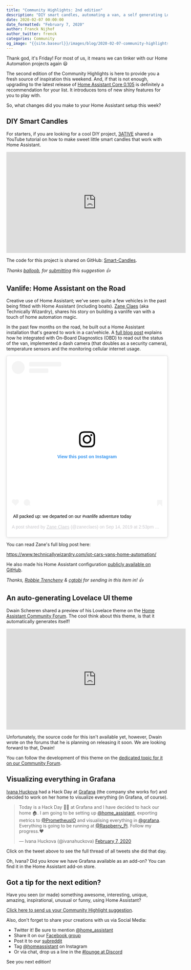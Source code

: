 ```yaml
---
title: "Community Highlights: 2nd edition"
description: "DIY smart candles, automating a van, a self generating Lovelace theme and visualizing with Grafana"
date: 2020-02-07 00:00:00
date_formatted: "February 7, 2020"
author: Franck Nijhof
author_twitter: frenck
categories: Community
og_image: "{{site.baseurl}}/images/blog/2020-02-07-community-highlights/social.png"
---
```


Thank god, it's Friday! For most of us, it means we can tinker with our Home Automation projects again 😃

The second edition of the Community Highlights is here to provide you a fresh source of inspiration this weekend. And, if that is not enough, upgrading to the latest release of [Home Assistant Core 0.105](/blog/2020/02/05/release-105/) is definitely a recommendation for your list. It introduces tons of new shiny features for you to play with.

So, what changes did you make to your Home Assistant setup this week?

## DIY Smart Candles

For starters, if you are looking for a cool DIY project, [3ATIVE](https://twitter.com/3ATIVE) shared a YouTube tutorial on how to make sweet little smart candles that work with Home Assistant.

<div class='videoWrapper'>
<iframe width="560" height="315" src="https://www.youtube-nocookie.com/embed/OHwBA27FR9c" frameborder="0" allowfullscreen></iframe>
</div>

The code for this project is shared on GitHub: [Smart-Candles](https://github.com/3ative/Smart-Candles).

_Thanks [balloob](https://twitter.com/balloob), for [submitting](/suggest-community-highlight) this suggestion 👍_

## Vanlife: Home Assistant on the Road

Creative use of Home Assistant; we've seen quite a few vehicles in the past being fitted with Home Assistant (including boats). [Zane Claes](https://www.instagram.com/zaneclaes) (aka Technically Wizardry), shares his story on building a vanlife van with a touch of home automation magic.

In the past few months on the road, he built out a Home Assistant installation that's geared to work in a car/vehicle. A [full blog post](https://www.technicallywizardry.com/iot-cars-vans-home-automation/) explains how he integrated with On-Board Diagnostics (OBD) to read out the status of the van, implemented a dash camera (that doubles as a security camera), temperature sensors and the monitoring cellular internet usage.

<blockquote class="instagram-media" data-instgrm-captioned data-instgrm-permalink="https://www.instagram.com/p/B2aEux1pJrO/?utm_source=ig_embed&amp;utm_campaign=loading" data-instgrm-version="12" style=" background:#FFF; border:0; border-radius:3px; box-shadow:0 0 1px 0 rgba(0,0,0,0.5),0 1px 10px 0 rgba(0,0,0,0.15); margin: 1px; max-width:540px; min-width:326px; padding:0; width:99.375%; width:-webkit-calc(100% - 2px); width:calc(100% - 2px);"><div style="padding:16px;"> <a href="https://www.instagram.com/p/B2aEux1pJrO/?utm_source=ig_embed&amp;utm_campaign=loading" style=" background:#FFFFFF; line-height:0; padding:0 0; text-align:center; text-decoration:none; width:100%;" target="_blank"> <div style=" display: flex; flex-direction: row; align-items: center;"> <div style="background-color: #F4F4F4; border-radius: 50%; flex-grow: 0; height: 40px; margin-right: 14px; width: 40px;"></div> <div style="display: flex; flex-direction: column; flex-grow: 1; justify-content: center;"> <div style=" background-color: #F4F4F4; border-radius: 4px; flex-grow: 0; height: 14px; margin-bottom: 6px; width: 100px;"></div> <div style=" background-color: #F4F4F4; border-radius: 4px; flex-grow: 0; height: 14px; width: 60px;"></div></div></div><div style="padding: 19% 0;"></div> <div style="display:block; height:50px; margin:0 auto 12px; width:50px;"><svg width="50px" height="50px" viewBox="0 0 60 60" version="1.1" xmlns="https://www.w3.org/2000/svg" xmlns:xlink="https://www.w3.org/1999/xlink"><g stroke="none" stroke-width="1" fill="none" fill-rule="evenodd"><g transform="translate(-511.000000, -20.000000)" fill="#000000"><g><path d="M556.869,30.41 C554.814,30.41 553.148,32.076 553.148,34.131 C553.148,36.186 554.814,37.852 556.869,37.852 C558.924,37.852 560.59,36.186 560.59,34.131 C560.59,32.076 558.924,30.41 556.869,30.41 M541,60.657 C535.114,60.657 530.342,55.887 530.342,50 C530.342,44.114 535.114,39.342 541,39.342 C546.887,39.342 551.658,44.114 551.658,50 C551.658,55.887 546.887,60.657 541,60.657 M541,33.886 C532.1,33.886 524.886,41.1 524.886,50 C524.886,58.899 532.1,66.113 541,66.113 C549.9,66.113 557.115,58.899 557.115,50 C557.115,41.1 549.9,33.886 541,33.886 M565.378,62.101 C565.244,65.022 564.756,66.606 564.346,67.663 C563.803,69.06 563.154,70.057 562.106,71.106 C561.058,72.155 560.06,72.803 558.662,73.347 C557.607,73.757 556.021,74.244 553.102,74.378 C549.944,74.521 548.997,74.552 541,74.552 C533.003,74.552 532.056,74.521 528.898,74.378 C525.979,74.244 524.393,73.757 523.338,73.347 C521.94,72.803 520.942,72.155 519.894,71.106 C518.846,70.057 518.197,69.06 517.654,67.663 C517.244,66.606 516.755,65.022 516.623,62.101 C516.479,58.943 516.448,57.996 516.448,50 C516.448,42.003 516.479,41.056 516.623,37.899 C516.755,34.978 517.244,33.391 517.654,32.338 C518.197,30.938 518.846,29.942 519.894,28.894 C520.942,27.846 521.94,27.196 523.338,26.654 C524.393,26.244 525.979,25.756 528.898,25.623 C532.057,25.479 533.004,25.448 541,25.448 C548.997,25.448 549.943,25.479 553.102,25.623 C556.021,25.756 557.607,26.244 558.662,26.654 C560.06,27.196 561.058,27.846 562.106,28.894 C563.154,29.942 563.803,30.938 564.346,32.338 C564.756,33.391 565.244,34.978 565.378,37.899 C565.522,41.056 565.552,42.003 565.552,50 C565.552,57.996 565.522,58.943 565.378,62.101 M570.82,37.631 C570.674,34.438 570.167,32.258 569.425,30.349 C568.659,28.377 567.633,26.702 565.965,25.035 C564.297,23.368 562.623,22.342 560.652,21.575 C558.743,20.834 556.562,20.326 553.369,20.18 C550.169,20.033 549.148,20 541,20 C532.853,20 531.831,20.033 528.631,20.18 C525.438,20.326 523.257,20.834 521.349,21.575 C519.376,22.342 517.703,23.368 516.035,25.035 C514.368,26.702 513.342,28.377 512.574,30.349 C511.834,32.258 511.326,34.438 511.181,37.631 C511.035,40.831 511,41.851 511,50 C511,58.147 511.035,59.17 511.181,62.369 C511.326,65.562 511.834,67.743 512.574,69.651 C513.342,71.625 514.368,73.296 516.035,74.965 C517.703,76.634 519.376,77.658 521.349,78.425 C523.257,79.167 525.438,79.673 528.631,79.82 C531.831,79.965 532.853,80.001 541,80.001 C549.148,80.001 550.169,79.965 553.369,79.82 C556.562,79.673 558.743,79.167 560.652,78.425 C562.623,77.658 564.297,76.634 565.965,74.965 C567.633,73.296 568.659,71.625 569.425,69.651 C570.167,67.743 570.674,65.562 570.82,62.369 C570.966,59.17 571,58.147 571,50 C571,41.851 570.966,40.831 570.82,37.631"></path></g></g></g></svg></div><div style="padding-top: 8px;"> <div style=" color:#3897f0; font-family:Arial,sans-serif; font-size:14px; font-style:normal; font-weight:550; line-height:18px;"> View this post on Instagram</div></div><div style="padding: 12.5% 0;"></div> <div style="display: flex; flex-direction: row; margin-bottom: 14px; align-items: center;"><div> <div style="background-color: #F4F4F4; border-radius: 50%; height: 12.5px; width: 12.5px; transform: translateX(0px) translateY(7px);"></div> <div style="background-color: #F4F4F4; height: 12.5px; transform: rotate(-45deg) translateX(3px) translateY(1px); width: 12.5px; flex-grow: 0; margin-right: 14px; margin-left: 2px;"></div> <div style="background-color: #F4F4F4; border-radius: 50%; height: 12.5px; width: 12.5px; transform: translateX(9px) translateY(-18px);"></div></div><div style="margin-left: 8px;"> <div style=" background-color: #F4F4F4; border-radius: 50%; flex-grow: 0; height: 20px; width: 20px;"></div> <div style=" width: 0; height: 0; border-top: 2px solid transparent; border-left: 6px solid #f4f4f4; border-bottom: 2px solid transparent; transform: translateX(16px) translateY(-4px) rotate(30deg)"></div></div><div style="margin-left: auto;"> <div style=" width: 0px; border-top: 8px solid #F4F4F4; border-right: 8px solid transparent; transform: translateY(16px);"></div> <div style=" background-color: #F4F4F4; flex-grow: 0; height: 12px; width: 16px; transform: translateY(-4px);"></div> <div style=" width: 0; height: 0; border-top: 8px solid #F4F4F4; border-left: 8px solid transparent; transform: translateY(-4px) translateX(8px);"></div></div></div></a> <p style=" margin:8px 0 0 0; padding:0 4px;"> <a href="https://www.instagram.com/p/B2aEux1pJrO/?utm_source=ig_embed&amp;utm_campaign=loading" style=" color:#000; font-family:Arial,sans-serif; font-size:14px; font-style:normal; font-weight:normal; line-height:17px; text-decoration:none; word-wrap:break-word;" target="_blank">All packed up: we departed on our #vanlife adventure today</a></p> <p style=" color:#c9c8cd; font-family:Arial,sans-serif; font-size:14px; line-height:17px; margin-bottom:0; margin-top:8px; overflow:hidden; padding:8px 0 7px; text-align:center; text-overflow:ellipsis; white-space:nowrap;">A post shared by <a href="https://www.instagram.com/zaneclaes/?utm_source=ig_embed&amp;utm_campaign=loading" style=" color:#c9c8cd; font-family:Arial,sans-serif; font-size:14px; font-style:normal; font-weight:normal; line-height:17px;" target="_blank"> Zane Claes</a> (@zaneclaes) on <time style=" font-family:Arial,sans-serif; font-size:14px; line-height:17px;" datetime="2019-09-14T21:53:07+00:00">Sep 14, 2019 at 2:53pm PDT</time></p></div></blockquote>
<script async src="{{site.baseurl}}//www.instagram.com/embed.js"></script>

You can read Zane's full blog post here:

<https://www.technicallywizardry.com/iot-cars-vans-home-automation/>

He also made his Home Assistant configuration [publicly available on GitHub](https://github.com/zaneclaes/van-home-assistant-config).

_Thanks, [Robbie Trencheny](https://twitter.com/robbie) & [cgtobi](https://twitter.com/cgtobi) for sending in this item in! 👍_

## An auto-generating Lovelace UI theme

Dwain Scheeren shared a preview of his Lovelace theme on the [Home Assistant Community Forum](https://community.home-assistant.io/t/dwains-theme-an-auto-generating-lovelace-ui-theme/168593). The cool think about this theme, is that it automatically generates itself!

<div class='videoWrapper'>
<iframe width="560" height="315" src="https://www.youtube-nocookie.com/embed/Wdh0q8K3JSk" frameborder="0" allowfullscreen></iframe>
</div>

Unfortunately, the source code for this isn't available yet, however, Dwain wrote on the forums that he is planning on releasing it soon. We are looking forward to that, Dwain!

You can follow the development of this theme on the [dedicated topic for it on our Community Forum](https://community.home-assistant.io/t/dwains-theme-an-auto-generating-lovelace-ui-theme/168593).

## Visualizing everything in Grafana

[Ivana Huckova](https://twitter.com/ivanahuckova) had a Hack Day at [Grafana](https://www.grafana.com) (the company she works for) and decided to work on her home to visualize everything (in Grafana, of course).

<blockquote class="twitter-tweet">
<p lang="en" dir="ltr">Today is a Hack Day 👩‍💻 at Grafana and I have decided to hack our home 🏠. I am going to be setting up <a href="https://twitter.com/home_assistant?ref_src=twsrc%5Etfw">@home_assistant</a>, exporting metrics to <a href="https://twitter.com/PrometheusIO?ref_src=twsrc%5Etfw">@PrometheusIO</a> and visualising everything in <a href="https://twitter.com/grafana?ref_src=twsrc%5Etfw">@grafana</a>. Everything is going to be running at <a href="https://twitter.com/Raspberry_Pi?ref_src=twsrc%5Etfw">@Raspberry_Pi</a>. Follow my progress.❤️</p>&mdash; Ivana Huckova (@ivanahuckova) <a href="https://twitter.com/ivanahuckova/status/1225733533597159424?ref_src=twsrc%5Etfw">February 7, 2020</a>
</blockquote>

Click on the tweet above to see the full thread of all tweets she did that day.

Oh, Ivana? Did you know we have Grafana available as an add-on? You can find it in the Home Assistant add-on store.

## Got a tip for the next edition?

Have you seen (or made) something awesome, interesting, unique, amazing, inspirational, unusual or funny, using Home Assistant?

[Click here to send us your Community Highlight suggestion](/suggest-community-highlight).

Also, don't forget to share your creations with us via Social Media:

- Twitter it! Be sure to mention [@home_assistant][twitter]
- Share it on our [Facebook group][facebook-group]
- Post it to our [subreddit][reddit]
- Tag [@homeassistant][instagram] on Instagram
- Or via chat, drop us a line in the [#lounge at Discord][chat]

See you next edition!

[chat]: https://www.home-assistant.io/join-chat
[facebook-group]: https://www.facebook.com/groups/HomeAssistant/
[instagram]: https://www.instagram.com/homeassistant/
[reddit]: https://www.reddit.com/r/homeassistant
[twitter]: https://www.twitter.com/home_assistant
